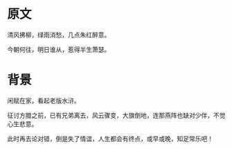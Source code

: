 # 原文

清风拂柳，绿雨消愁，几点朱红醉意。

今朝何往，明日谁从，惹得半生萧瑟。

# 背景

闲赋在家，看起老版水浒。

征讨方腊之前，已有兄弟离去，风云骤变，大旗倒地，连那燕阵也缺对少伴，不觉心生悲意。

此时再去论对错，倒是失了情谊，人生都会有终点，或早或晚，知足常乐吧！
